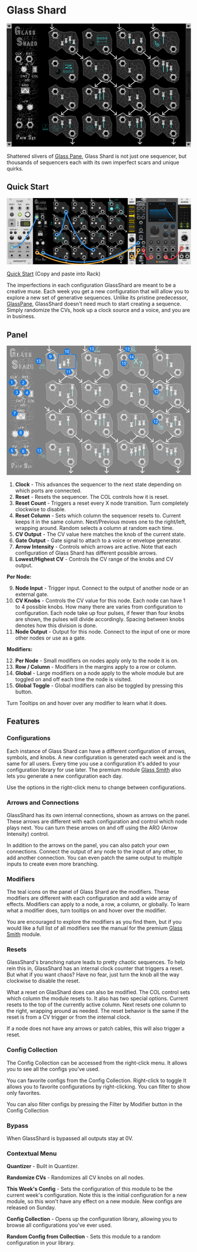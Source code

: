 # Glass Shard
![Image of GlassShard module](../images/GlassShard.png)

Shattered slivers of [Glass Pane](https://library.vcvrack.com/PathSet/GlassPane), Glass Shard is not just one sequencer, but thousands of sequencers each with its own imperfect scars and unique quirks.

## Quick Start

![Image of quick start patch](../images/GlassShard/quick_start_1.png)

[Quick Start](../examples/GlassShard/GlassShard_QuickStart.vcvs?raw=true) (Copy and paste into Rack)

The imperfections in each configuration GlassShard are meant to be a creative muse. Each week you get a new configuration that will allow you to explore a new set of generative sequences. Unlike its pristine predecessor, [GlassPane](https://library.vcvrack.com/PathSet/GlassPane), GlassShard doesn't need much to start creating a sequence. Simply randomize the CVs, hook up a clock source and a voice, and you are in business.

## Panel

![Image of controls](../images/GlassShard/labels.png)

1. **Clock** - This advances the sequencer to the next state depending on which ports are connected.
2. **Reset** - Resets the sequencer. The COL controls how it is reset.
3. **Reset Count** - Triggers a reset every X node transition. Turn completely clockwise to disable.
4. **Reset Column** - Sets which column the sequencer resets to. Current keeps it in the same column. Next/Previous moves one to the right/left, wrapping around. Random selects a column at random each time.
5. **CV Output** - The CV value here matches the knob of the current state. 
6. **Gate Output** - Gate signal to attach to a voice or envelope generator.
7. **Arrow Intensity** - Controls which arrows are active. Note that each configuration of Glass Shard has different possible arrows.
8. **Lowest/Highest CV** - Controls the CV range of the knobs and CV output.


**Per Node:**

9. **Node Input** - Trigger input. Connect to the output of another node or an external gate.
10. **CV Knobs** - Controls the CV value for this node. Each node can have 1 to 4 possible knobs. How many there are varies from configuration to configuration. Each node take up four pulses, if fewer than four knobs are shown, the pulses will divide accordingly. Spacing between knobs denotes how this division is done.
11. **Node Output** - Output for this node. Connect to the input of one or more other nodes or use as a gate.


**Modifiers:**

12. **Per Node** - Small modifiers on nodes apply only to the node it is on.
13. **Row / Column** - Modifiers in the margins apply to a row or column.
14. **Global** - Large modifiers on a node apply to the whole module but are toggled on and off each time the node is visited.
15. **Global Toggle** - Global modifiers can also be toggled by pressing this button.

Turn Tooltips on and hover over any modifier to learn what it does.

## Features

### Configurations

Each instance of Glass Shard can have a different configuration of arrows, symbols, and knobs. A new configuration is generated each week and is the same for all users. Every time you use a configuration it's added to your configuration library for use later. The premium module [Glass Smith](https://library.vcvrack.com/PathSet-GlassShard-Premium/GlassSmith) also lets you generate a new configuration each day.

Use the options in the right-click menu to change between configurations.

### Arrows and Connections

GlassShard has its own internal connections, shown as arrows on the panel. These arrows are different with each configuration and control which node plays next. You can turn these arrows on and off using the ARO (Arrow Intensity) control.

In addition to the arrows on the panel, you can also patch your own connections. Connect the output of any node to the input of any other, to add another connection. You can even patch the same output to multiple inputs to create even more branching.

### Modifiers

The teal icons on the panel of Glass Shard are the modifiers. These modifiers are different with each configuration and add a wide array of effects. Modifiers can apply to a node, a row, a column, or globally. To learn what a modifier does, turn tooltips on and hover over the modifier.

You are encouraged to explore the modifiers as you find them, but if you would like a full list of all modifiers see the manual for the premium [Glass Smith](https://github.com/patheros/PathSetManuals/blob/main/modules/GlassSmith.md) module.

### Resets

GlassShard's branching nature leads to pretty chaotic sequences. To help rein this in, GlassShard has an internal clock counter that triggers a reset. But what if you want chaos? Have no fear, just turn the knob all the way clockwise to disable the reset.

What a reset on GlasShard does can also be modified. The COL control sets which column the module resets to. It also has two special options. Current resets to the top of the currently active column. Next resets one column to the right, wrapping around as needed. The reset behavior is the same if the reset is from a CV trigger or from the internal clock.

If a node does not have any arrows or patch cables, this will also trigger a reset.

### Config Collection

The Config Collection can be accessed from the right-click menu. It allows you to see all the configs you've used.

You can favorite configs from the Config Collection. Right-click to toggle It allows you to favorite configurations by right-clicking. You can filter to show only favorites.

You can also filter configs by pressing the Filter by Modifier button in the Config Collection

### Bypass

When GlassShard is bypassed all outputs stay at 0V.

### Contextual Menu

**Quantizer** - Built in Quantizer.

**Randomize CVs** - Randomizes all CV knobs on all nodes.

**This Week's Config** - Sets the configuration of this module to be the current week's configuration. Note this is the initial configuration for a new module, so this won't have any effect on a new module. New configs are released on Sunday.

**Config Collection** - Opens up the configuration library, allowing you to browse all configurations you've ever used.

**Random Config from Collection** - Sets this module to a random configuration in your library.
